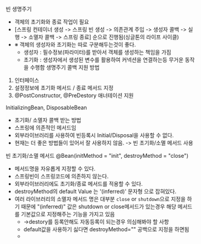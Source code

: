 빈 생명주기
 - 객체의 초기화와 종료 작업이 필요
 - [스프링 컨테이너 생성 -> 스프링 빈 생성 -> 의존관계 주입 -> 생성자 콜백 -> 실행 -> 소멸자 콜백 -> 스프링 종료] 순으로 진행됨(싱글톤의 라이프 사이클)
 - ※ 객체의 생성자와 초기화는 따로 구분해두는것이 좋다.
   - 생성자 : 필수정보(파라미터)를 받아서 객체를 생성하는 책임을 가짐
   - 초기화 : 생성자에서 생성된 변수를 활용하여 커넥션을 연결하는등 무거운 동작을 수행함
생명주기 콜백 지원 방법
 1. 인터페이스
 2. 설정정보에 초기화 메서드 / 종료 메서드 지정
 3. @PostConstructor, @PreDestory 애너테이션 지원

InitializingBean, DisposableBean
 - 초기화/ 소멸자 콜백 받는 방법
 - 스프링에 의존적인 메서드임
 - 외부라이브러리를 사용하여 빈등록시 Initial/Disposal을 사용할 수 없다.
 - 현재는 더 좋은 방법들이 있어서 잘 사용하지 않음. -> 빈 초기화/소멸 메서드 사용

빈 초기화/소멸 메서드
@Bean(initMethod = "init", destroyMethod = "close")
 - 메서드명을 자유롭게 지정할 수 있다.
 - 스프링빈이 스프링코드에 의존하지 않는다.
 - 외부라이브러리에도 초기화/종료 메서드를 적용할 수 있다.
 - destroyMethod의 default Value 는 '(inferred)' 문자형 으로 잡혀있다.
 - 여러 라이브러리의 소멸자 메서드 명은 대부분 `close`  or `shutdown`으로 지정을 하기 때문에 "(inferred)" 값은 shutdown or close메서드가 있는경우 해당 메서드를 기본값으로 지정해주는 기능을 가지고 있음
   - ->destory를 등록안해도 자동등록이 되는경우 의심해봐야 할 사항
   - default값을 사용하기 싫다면 destroyMethod="" 공백으로 지정을 하면됨
   - 